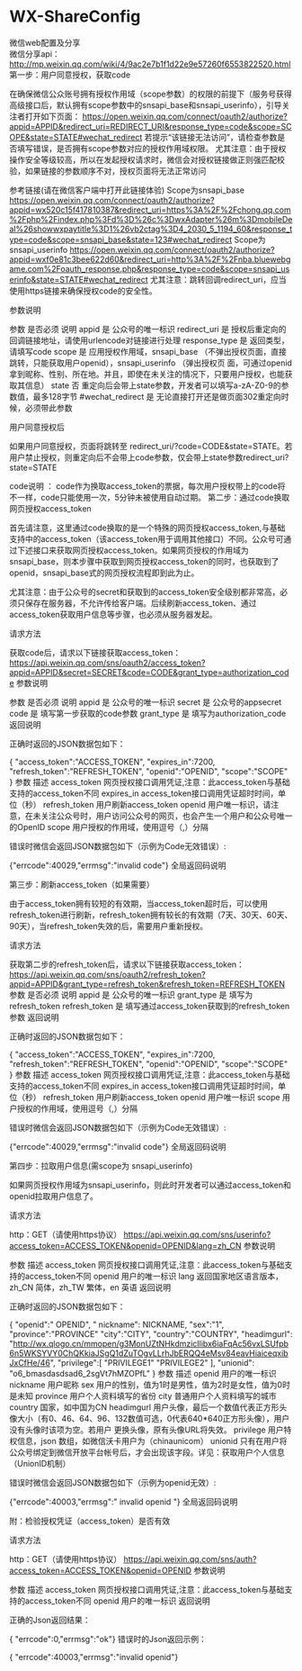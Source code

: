 # WX-ShareConfig
微信web配置及分享    
微信分享api：http://mp.weixin.qq.com/wiki/4/9ac2e7b1f1d22e9e57260f6553822520.html  
第一步：用户同意授权，获取code   

在确保微信公众账号拥有授权作用域（scope参数）的权限的前提下（服务号获得高级接口后，默认拥有scope参数中的snsapi_base和snsapi_userinfo），引导关注者打开如下页面：
https://open.weixin.qq.com/connect/oauth2/authorize?appid=APPID&redirect_uri=REDIRECT_URI&response_type=code&scope=SCOPE&state=STATE#wechat_redirect
若提示“该链接无法访问”，请检查参数是否填写错误，是否拥有scope参数对应的授权作用域权限。
尤其注意：由于授权操作安全等级较高，所以在发起授权请求时，微信会对授权链接做正则强匹配校验，如果链接的参数顺序不对，授权页面将无法正常访问

参考链接(请在微信客户端中打开此链接体验)
Scope为snsapi_base
https://open.weixin.qq.com/connect/oauth2/authorize?appid=wx520c15f417810387&redirect_uri=https%3A%2F%2Fchong.qq.com%2Fphp%2Findex.php%3Fd%3D%26c%3DwxAdapter%26m%3DmobileDeal%26showwxpaytitle%3D1%26vb2ctag%3D4_2030_5_1194_60&response_type=code&scope=snsapi_base&state=123#wechat_redirect
Scope为snsapi_userinfo
https://open.weixin.qq.com/connect/oauth2/authorize?appid=wxf0e81c3bee622d60&redirect_uri=http%3A%2F%2Fnba.bluewebgame.com%2Foauth_response.php&response_type=code&scope=snsapi_userinfo&state=STATE#wechat_redirect
尤其注意：跳转回调redirect_uri，应当使用https链接来确保授权code的安全性。

参数说明


参数		是否必须		说明
appid		    是		    公众号的唯一标识
redirect_uri	    是		    授权后重定向的回调链接地址，请使用urlencode对链接进行处理
response_type	    是		    返回类型，请填写code
scope		    是		    应用授权作用域，snsapi_base （不弹出授权页面，直接跳转，只能获取用户openid），snsapi_userinfo （弹出授权页				       面，可通过openid拿到昵称、性别、所在地。并且，即使在未关注的情况下，只要用户授权，也能获取其信息）
state		    否		    重定向后会带上state参数，开发者可以填写a-zA-Z0-9的参数值，最多128字节
#wechat_redirect    是	 	    无论直接打开还是做页面302重定向时候，必须带此参数

用户同意授权后

如果用户同意授权，页面将跳转至 redirect_uri/?code=CODE&state=STATE。若用户禁止授权，则重定向后不会带上code参数，仅会带上state参数redirect_uri?state=STATE

code说明 ：
code作为换取access_token的票据，每次用户授权带上的code将不一样，code只能使用一次，5分钟未被使用自动过期。
第二步：通过code换取网页授权access_token

首先请注意，这里通过code换取的是一个特殊的网页授权access_token,与基础支持中的access_token（该access_token用于调用其他接口）不同。公众号可通过下述接口来获取网页授权access_token。如果网页授权的作用域为snsapi_base，则本步骤中获取到网页授权access_token的同时，也获取到了openid，snsapi_base式的网页授权流程即到此为止。

尤其注意：由于公众号的secret和获取到的access_token安全级别都非常高，必须只保存在服务器，不允许传给客户端。后续刷新access_token、通过access_token获取用户信息等步骤，也必须从服务器发起。

请求方法

获取code后，请求以下链接获取access_token： 
https://api.weixin.qq.com/sns/oauth2/access_token?appid=APPID&secret=SECRET&code=CODE&grant_type=authorization_code
参数说明

参数	是否必须		说明
appid	    是		    公众号的唯一标识
secret	    是		    公众号的appsecret
code	    是	  	    填写第一步获取的code参数
grant_type  是		    填写为authorization_code
返回说明

正确时返回的JSON数据包如下：

{
   "access_token":"ACCESS_TOKEN",
   "expires_in":7200,
   "refresh_token":"REFRESH_TOKEN",
   "openid":"OPENID",
   "scope":"SCOPE"
}
参数		描述
access_token	 网页授权接口调用凭证,注意：此access_token与基础支持的access_token不同
expires_in	 access_token接口调用凭证超时时间，单位（秒）
refresh_token	 用户刷新access_token
openid		 用户唯一标识，请注意，在未关注公众号时，用户访问公众号的网页，也会产生一个用户和公众号唯一的OpenID
scope		 用户授权的作用域，使用逗号（,）分隔

错误时微信会返回JSON数据包如下（示例为Code无效错误）:

{"errcode":40029,"errmsg":"invalid code"}
全局返回码说明

第三步：刷新access_token（如果需要）

由于access_token拥有较短的有效期，当access_token超时后，可以使用refresh_token进行刷新，refresh_token拥有较长的有效期（7天、30天、60天、90天），当refresh_token失效的后，需要用户重新授权。

请求方法

获取第二步的refresh_token后，请求以下链接获取access_token： 
https://api.weixin.qq.com/sns/oauth2/refresh_token?appid=APPID&grant_type=refresh_token&refresh_token=REFRESH_TOKEN
参数		是否必须		说明
appid		    是		    公众号的唯一标识
grant_type	    是		    填写为refresh_token
refresh_token	    是	    	    填写通过access_token获取到的refresh_token参数
返回说明

正确时返回的JSON数据包如下：

{
   "access_token":"ACCESS_TOKEN",
   "expires_in":7200,
   "refresh_token":"REFRESH_TOKEN",
   "openid":"OPENID",
   "scope":"SCOPE"
}
参数		描述
access_token	  网页授权接口调用凭证,注意：此access_token与基础支持的access_token不同
expires_in	  access_token接口调用凭证超时时间，单位（秒）
refresh_token	  用户刷新access_token
openid		  用户唯一标识
scope	 	  用户授权的作用域，使用逗号（,）分隔

错误时微信会返回JSON数据包如下（示例为Code无效错误）:

{"errcode":40029,"errmsg":"invalid code"}
全局返回码说明

第四步：拉取用户信息(需scope为 snsapi_userinfo)

如果网页授权作用域为snsapi_userinfo，则此时开发者可以通过access_token和openid拉取用户信息了。

请求方法

http：GET（请使用https协议）
https://api.weixin.qq.com/sns/userinfo?access_token=ACCESS_TOKEN&openid=OPENID&lang=zh_CN
参数说明

参数		描述
access_token	  网页授权接口调用凭证,注意：此access_token与基础支持的access_token不同
openid	  	  用户的唯一标识
lang		  返回国家地区语言版本，zh_CN 简体，zh_TW 繁体，en 英语
返回说明

正确时返回的JSON数据包如下：

{
   "openid":" OPENID",
   " nickname": NICKNAME,
   "sex":"1",
   "province":"PROVINCE"
   "city":"CITY",
   "country":"COUNTRY",
    "headimgurl":    "http://wx.qlogo.cn/mmopen/g3MonUZtNHkdmzicIlibx6iaFqAc56vxLSUfpb6n5WKSYVY0ChQKkiaJSgQ1dZuTOgvLLrhJbERQQ4eMsv84eavHiaiceqxibJxCfHe/46", 
	"privilege":[
	"PRIVILEGE1"
	"PRIVILEGE2"
    ],
    "unionid": "o6_bmasdasdsad6_2sgVt7hMZOPfL"
}
参数		描述
openid	 	  用户的唯一标识
nickname	  用户昵称
sex		  用户的性别，值为1时是男性，值为2时是女性，值为0时是未知
province	  用户个人资料填写的省份
city		  普通用户个人资料填写的城市
country		  国家，如中国为CN
headimgurl	  用户头像，最后一个数值代表正方形头像大小（有0、46、64、96、132数值可选，0代表640*640正方形头像），用户没有头像时该项为空。若用户		     更换头像，原有头像URL将失效。
privilege	  用户特权信息，json 数组，如微信沃卡用户为（chinaunicom）
unionid		 只有在用户将公众号绑定到微信开放平台帐号后，才会出现该字段。详见：获取用户个人信息（UnionID机制）

错误时微信会返回JSON数据包如下（示例为openid无效）:

{"errcode":40003,"errmsg":" invalid openid "}
全局返回码说明

附：检验授权凭证（access_token）是否有效

请求方法

http：GET（请使用https协议）
https://api.weixin.qq.com/sns/auth?access_token=ACCESS_TOKEN&openid=OPENID
参数说明

参数		描述
access_token	  网页授权接口调用凭证,注意：此access_token与基础支持的access_token不同
openid		  用户的唯一标识
返回说明

正确的Json返回结果：

{ "errcode":0,"errmsg":"ok"}
错误时的Json返回示例：

{ "errcode":40003,"errmsg":"invalid openid"}
